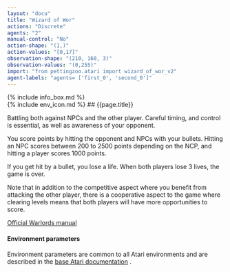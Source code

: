 ```yaml
---
layout: "docu"
title: "Wizard of Wor"
actions: "Discrete"
agents: "2"
manual-control: "No"
action-shape: "(1,)"
action-values: "[0,17]"
observation-shape: "(210, 160, 3)"
observation-values: "(0,255)"
import: "from pettingzoo.atari import wizard_of_wor_v2"
agent-labels: "agents= ['first_0', 'second_0']"
---
```


<div class="docu-info" markdown="1">
{% include info_box.md %}
</div>

<div class="docu-content" markdown="1">
<div class="appear_big" markdown="1">
{% include env_icon.md %}
## {{page.title}}
</div>




Battling both against NPCs and the other player. Careful timing,
and control is essential, as well as awareness of your opponent.

You score points by hitting the opponent and NPCs with your bullets. Hitting an NPC scores between 200 to 2500 points depending on the NCP, and hitting a player scores 1000 points.

If you get hit by a bullet, you lose a life. When both players lose 3 lives, the game is over.

Note that in addition to the competitive aspect where you benefit from attacking the other player, there is a cooperative aspect to the game where clearing levels means that both players will have more opportunities to score.

[Official Warlords manual](https://atariage.com/manual_html_page.php?SoftwareLabelID=593)

#### Environment parameters

Environment parameters are common to all Atari environments and are described in the [base Atari documentation](../atari) .
</div>